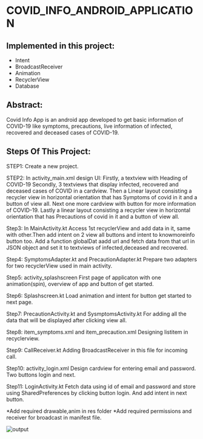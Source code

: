 # COVID_INFO_ANDROID_APPLICATION
## Implemented in this project:
- Intent
- BroadcastReceiver
- Animation
- RecyclerView
- Database

## Abstract:
Covid Info App is an android app developed to get basic information of COVID-19 like symptoms, precautions, live information of infected, recovered and deceased cases of COVID-19.

## Steps Of This Project:

STEP1: Create a new project.

STEP2: In activity_main.xml design UI:
	Firstly, a textview with Heading of COVID-19
	Secondly, 3 textviews that display infected, recovered and deceased cases of COVID in a cardview.
	Then a Linear layout consisting a recycler view in horizontal orientation that has Symptoms of covid in it and a button of view all.
	Next one more cardview with button for more information of COVID-19.
	Lastly a linear layout consisting a recycler view in horizontal orientation that has Precautions of covid in it and a button of view all.

Step3: In MainActivity.kt
	Access 1st recyclerView and add data in it, same with other.Then add intent on 2 view all buttons and intent to knowmoreinfo button too. Add a function 		globalDat aadd url and fetch data from that url in JSON object and set it to textviews of infected,deceased and recovered.

Step4: SymptomsAdapter.kt and PrecautionAdapter.kt
	Prepare two adapters for two recyclerView used in main activity.

Step5: activity_splashscreen
	First page of applicaton with one animation(spin), overview of app and 	button of get started.

Step6: Splashscreen.kt
	Load animation and intent for button get started to next page.

Step7: PrecautionActivity.kt and SysmptomsActivity.kt 
	For adding all the data that will be displayed after clicking view all.

Step8: item_symptoms.xml and item_precaution.xml
	Designing listitem in recyclerview.

Step9: CallReceiver.kt
	Adding BroadcastReceiver in this file for incoming call.

Step10: activity_login.xml
	Design cardview for entering email and password. Two buttons login and next.

Step11: LoginActivity.kt
	Fetch data using id of email and password and store using SharedPreferences by clicking button login. And add intent in next button.


*Add required drawable,anim in res folder
*Add required permissions and receiver for broadcast in manifest file. 
	

	
![output](https://user-images.githubusercontent.com/68602671/146313221-d5057126-73b3-4b4b-8b2c-773a93523af1.jpeg)

 
